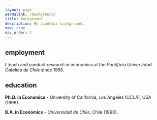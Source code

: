 ```yaml
---
layout: page
permalink: /background/
title: Background
description: My academic background.
nav: true
nav_order: 2
---
```


## employment

I teach and conduct research in economics at the _Pontificia Universidad Católica de Chile_ since 1998.

## education

**Ph.D. in Economics** - University of California, Los Angeles (UCLA), USA (1998).


**B.A. in Economics** - _Universidad de Chile_, Chile (1990).

